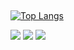 ##
[![Top Langs](https://github-readme-stats.vercel.app/api/top-langs/?username=AlisonMPH&layout=compact&theme=radical)](https://github.com/AlisonMPH)
<div align="left"> 
  <a href="https://instagram.com/alisonmozer" target="_blank"><img src="https://img.shields.io/badge/-Instagram-%23E4405F?style=for-the-badge&logo=instagram&logoColor=white" target="_blank"></a>
  <a href = "mailto:alisonmozer@gmail.com"><img src="https://img.shields.io/badge/-Gmail-%23333?style=for-the-badge&logo=gmail&logoColor=white" target="_blank"></a>
  <a href="https://www.linkedin.com/in/alisonmozersantos/" target="_blank"><img src="https://img.shields.io/badge/-LinkedIn-%230077B5?style=for-the-badge&logo=linkedin&logoColor=white" target="_blank"></a> 
</div>
